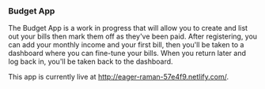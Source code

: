 ### Budget App

The Budget App is a work in progress that will allow you to create and list out your bills then mark them off as they've been paid. After registering, you can add your monthly income and your first bill, then you'll be taken to a dashboard where you can fine-tune your bills. When you return later and log back in, you'll be taken back to the dashboard.

This app is currently live at http://eager-raman-57e4f9.netlify.com/.
